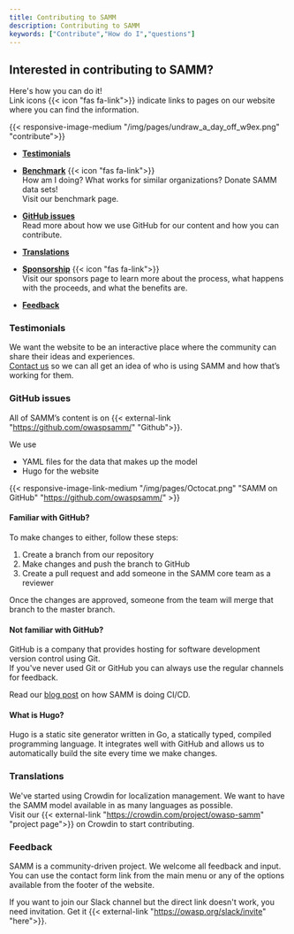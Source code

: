 ```yaml
---
title: Contributing to SAMM
description: Contributing to SAMM
keywords: ["Contribute","How do I","questions"]
---
```


## Interested in contributing to SAMM?

Here's how you can do it!  
Link icons {{< icon "fas fa-link">}} indicate links to pages on our website where you can find the information.

{{< responsive-image-medium "/img/pages/undraw_a_day_off_w9ex.png" "contribute">}}

* **<a href="#Testimonials">Testimonials</a>**  

* **[Benchmark](/benchmark)</a>**  {{< icon "fas fa-link">}}  
    How am I doing? What works for similar organizations? Donate SAMM data sets!  
    Visit our benchmark page.

* **<a href="#GitHub">GitHub issues</a>**  
    Read more about how we use GitHub for our content and how you can contribute.

* **<a href="#Translations">Translations</a>**
* **[Sponsorship](/sponsors)**  {{< icon "fas fa-link">}}  
    Visit our sponsors page to learn more about the process, what happens with the proceeds, and what the benefits are.

* **<a href="#Feedback">Feedback</a>**




<a name="Testimonials"></a>

### Testimonials

We want the website to be an interactive place where the community can share their ideas and experiences.  
[Contact us](/contact) so we can all get an idea of who is using SAMM and how that’s working for them.

<a name="GitHub"></a>

### GitHub issues

All of SAMM’s content is on {{< external-link "https://github.com/owaspsamm/" "Github">}}. 


We use 
- YAML files for the data that makes up the model
- Hugo for the website

{{< responsive-image-link-medium "/img/pages/Octocat.png" "SAMM on GitHub" "https://github.com/owaspsamm/" >}}

#### Familiar with GitHub?
To make changes to either, follow these steps:

1. Create a branch from our repository
2. Make changes and push the branch to GitHub
3. Create a pull request and add someone in the SAMM core team as a reviewer

Once the changes are approved, someone from the team will merge that branch to the master branch.

#### Not familiar with GitHub?
GitHub is a company that provides hosting for software development version control using Git.  
If you've never used Git or GitHub you can always use the regular channels for feedback.

Read our [blog post](/blog/2020/03/31/samm-is-doing-cicd/) on how SAMM is doing CI/CD.

#### What is Hugo?
Hugo is a static site generator written in Go, a statically typed, compiled programming language. It integrates well with GitHub and allows us to automatically build the site every time we make changes.

<a name="Translations"></a>

### Translations


We've started using Crowdin for localization management. We want to have the SAMM model available in as many languages as possible.  
Visit our {{< external-link "https://crowdin.com/project/owasp-samm" "project page">}} on Crowdin to start contributing.


<a name="Feedback"></a>

### Feedback

SAMM is a community-driven project. We welcome all feedback and input.
You can use the contact form link from the main menu or any of the options available from the footer of the website.

If you want to join our Slack channel but the direct link doesn't work, you need invitation. Get it {{< external-link "https://owasp.org/slack/invite" "here">}}.